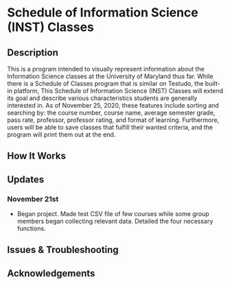 # Schedule of Information Science (INST) Classes

## Description
This is a program intended to visually represent information about the Information Science classes at the University of Maryland thus far. While there is a Schedule of Classes program that is similar on Testudo, the built-in platform, This Schedule of Information Science (INST) Classes will extend its goal and describe various characteristics students are generally interested in. As of November 25, 2020, these features include sorting and searching by: the course number, course name, average semester grade, pass rate, professor, professor rating, and format of learning. Furthermore, users will be able to save classes that fulfill their wanted criteria, and the program will print them out at the end.

## How It Works

## Updates
### November 21st
- Began project. Made test CSV file of few courses while some group members began collecting relevant data. Detailed the four necessary functions.

## Issues & Troubleshooting

## Acknowledgements
